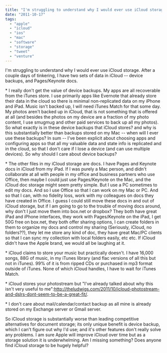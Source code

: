 ```yaml
---
title: "I'm struggling to understand why I would ever use iCloud storage."
date: "2011-10-17"
tags: 
  - "apple"
  - "icloud"
  - "ios"
  - "mac"
  - "software"
  - "storage"
  - "tweet"
  - "venture"
---
```


I'm struggling to understand why I would ever use iCloud storage. After a couple days of tinkering, I have two sets of data in iCloud -- device backups, and Pages/Keynote docs.

\* I really don't get the value of device backups. My apps are all recoverable from the iTunes store. I use primarily apps like Evernote that already store their data in the cloud so there is minimal non-replicated data on my iPhone and iPad. Music isn't backed up, I will need iTunes Match for that some day. My photos aren't backed up in iCloud, that is not something that is offered at all (and besides the photos on my device are a fraction of my photo content, I use smugmug and other paid services to back up all my photos). So what exactly is in these device backups that iCloud stores? and why is this substantially better than backups stored on my Mac -- when will I ever use these backups? In sum -- I've been explicit about choosing apps and configuring apps so that all my valuable data and state info is replicated and in the cloud, so that I don't care if I lose a device (and can use multiple devices). So why should I care about device backups?

\* The other files in my iCloud storage are docs. I have Pages and Keynote docs in iCloud from my iPad. If I was purely a Mac person, and didn't collaborate at all with people in my office and business partners who use Office, then maybe I could just use Pages/Keynote on the Mac, and the iCloud doc storage might seem pretty simple. But I use a PC sometimes to edit my docs. And so I use Office so that I can work on my Mac or PC. And so that I can, with no fidelity loss, work with my colleagues on docs they have created in Office. I guess I could still move these docs in and out of iCloud storage, but if I am going to go to the trouble of moving docs around, why don't I just move them into box.net or dropbox? They both have great iPad and iPhone interfaces, they work with Pages/Keynote on the iPad, I get 50G free on box.net, they both offer sharing options, I can create folders in them to organize my docs and control my sharing (Seriously, iCloud, no folders??), they let me store any kind of doc, they have great Mac/PC clients so that I can sync my collection with local folders easily, etc etc. If iCloud didn't have the Apple brand, we would all be laughing at it.

\* iCloud claims to store your music but practically doesn't. I have 16,000 songs, 88G of music, in my iTunes library (and flac versions of all this but not in iTunes). 99% of it is from ripped CDs or purchased in mp3 format outside of iTunes. None of which iCloud handles, I have to wait for iTunes Match.

\* iCloud stores your photostream but "I've already talked about why this isn't very useful to me":http://theludwigs.com/2011/10/icloud-photostream-and-dslrs-dont-seem-to-be-a-great-fit/.

\* I don't care about mail/calendar/contact backup as all mine is already stored on my Exchange server or Gmail server.

So iCloud storage is substantially worse than leading competitive alternatives for document storage; its only unique benefit is device backup, which I can't figure out why I'd use; and it's other features don't really solve any problems. I am sure Apple will improve iCloud over time but as a storage solution it is underwhelming. Am I missing something? Does anyone find iCloud storage to be hugely helpful?
